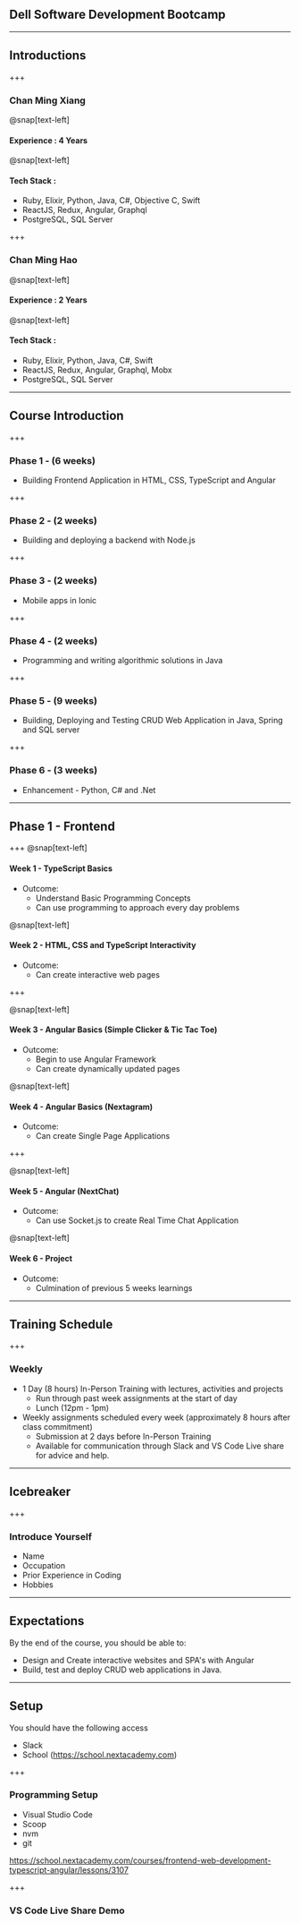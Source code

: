 ## Dell Software Development Bootcamp

---

## Introductions

+++ 

### Chan Ming Xiang

@snap[text-left]
#### Experience : 4 Years 

@snap[text-left]
#### Tech Stack : 
- Ruby, Elixir, Python, Java, C#, Objective C, Swift
- ReactJS, Redux, Angular, Graphql
- PostgreSQL, SQL Server

+++

### Chan Ming Hao

@snap[text-left]
#### Experience : 2 Years 
@snap[text-left]
#### Tech Stack : 
- Ruby, Elixir, Python, Java, C#, Swift
- ReactJS, Redux, Angular, Graphql, Mobx
- PostgreSQL, SQL Server

---

## Course Introduction

+++
### Phase 1 - (6 weeks)
- Building Frontend Application in HTML, CSS, TypeScript and Angular

+++
### Phase 2 - (2 weeks)
- Building and deploying a backend with Node.js

+++
### Phase 3 - (2 weeks)
- Mobile apps in Ionic

+++
### Phase 4 - (2 weeks)
- Programming and writing algorithmic solutions in Java

+++
### Phase 5 - (9 weeks)
- Building, Deploying and Testing CRUD Web Application in Java, Spring and SQL server 

+++
### Phase 6 - (3 weeks)
- Enhancement - Python, C# and .Net

---

## Phase 1 - Frontend

+++
@snap[text-left]
#### Week 1 - TypeScript Basics
- Outcome: 
    - Understand Basic Programming Concepts
    - Can use programming to approach every day problems

@snap[text-left]
#### Week 2 - HTML, CSS and TypeScript Interactivity
- Outcome: 
    - Can create interactive web pages

+++

@snap[text-left]
#### Week 3 - Angular Basics (Simple Clicker & Tic Tac Toe)
- Outcome:
    - Begin to use Angular Framework
    - Can create dynamically updated pages

@snap[text-left]
#### Week 4 - Angular Basics (Nextagram)
- Outcome:
    - Can create Single Page Applications

+++

@snap[text-left]
#### Week 5 - Angular (NextChat)
- Outcome:
    - Can use Socket.js to create Real Time Chat Application

@snap[text-left]
#### Week 6 - Project
- Outcome:
    - Culmination of previous 5 weeks learnings

---
## Training Schedule
+++
### Weekly
- 1 Day (8 hours) In-Person Training with lectures, activities and projects
    - Run through past week assignments at the start of day
    - Lunch (12pm - 1pm)
- Weekly assignments scheduled every week (approximately 8 hours after class commitment)
    - Submission at 2 days before In-Person Training
    - Available for communication through Slack and VS Code Live share for advice and help.

---
## Icebreaker

+++
### Introduce Yourself
- Name
- Occupation
- Prior Experience in Coding
- Hobbies

---

## Expectations
By the end of the course, you should be able to:
- Design and Create interactive websites and SPA's with Angular
- Build, test and deploy CRUD web applications in Java.

---
## Setup
You should have the following access
- Slack
- School (https://school.nextacademy.com)

+++ 

### Programming Setup 
- Visual Studio Code
- Scoop
- nvm
- git 

https://school.nextacademy.com/courses/frontend-web-development-typescript-angular/lessons/3107

+++ 

### VS Code Live Share Demo